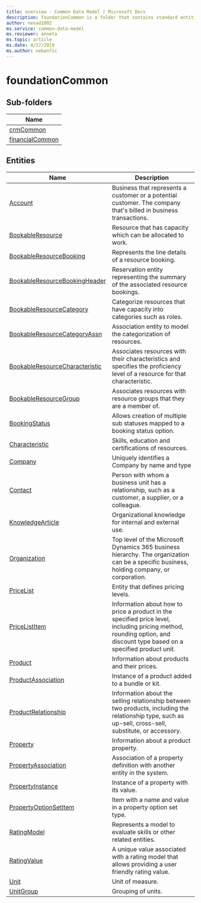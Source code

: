 ```yaml
---
title: overview - Common Data Model | Microsoft Docs
description: foundationCommon is a folder that contains standard entities related to the Common Data Model.
author: nenad1002
ms.service: common-data-model
ms.reviewer: anneta
ms.topic: article
ms.date: 4/17/2019
ms.author: nebanfic
---
```


# foundationCommon


## Sub-folders

|Name|
|---|
|[crmCommon](https://docs.microsoft.com/en-us/common-data-model/schema/core/applicationcommon/foundationcommon/crmCommon/overview)|
|[financialCommon](https://docs.microsoft.com/en-us/common-data-model/schema/core/applicationcommon/foundationcommon/financialCommon/overview)|




## Entities

|Name|Description|
|---|---|
|[Account](https://docs.microsoft.com/en-us/common-data-model/schema/core/applicationcommon/foundationcommon/Account)|Business that represents a customer or a potential customer. The company that's billed in business transactions.  |
|[BookableResource](https://docs.microsoft.com/en-us/common-data-model/schema/core/applicationcommon/foundationcommon/BookableResource)|Resource that has capacity which can be allocated to work.  |
|[BookableResourceBooking](https://docs.microsoft.com/en-us/common-data-model/schema/core/applicationcommon/foundationcommon/BookableResourceBooking)|Represents the line details of a resource booking.  |
|[BookableResourceBookingHeader](https://docs.microsoft.com/en-us/common-data-model/schema/core/applicationcommon/foundationcommon/BookableResourceBookingHeader)|Reservation entity representing the summary of the associated resource bookings.  |
|[BookableResourceCategory](https://docs.microsoft.com/en-us/common-data-model/schema/core/applicationcommon/foundationcommon/BookableResourceCategory)|Categorize resources that have capacity into categories such as roles.  |
|[BookableResourceCategoryAssn](https://docs.microsoft.com/en-us/common-data-model/schema/core/applicationcommon/foundationcommon/BookableResourceCategoryAssn)|Association entity to model the categorization of resources.  |
|[BookableResourceCharacteristic](https://docs.microsoft.com/en-us/common-data-model/schema/core/applicationcommon/foundationcommon/BookableResourceCharacteristic)|Associates resources with their characteristics and specifies the proficiency level of a resource for that characteristic.  |
|[BookableResourceGroup](https://docs.microsoft.com/en-us/common-data-model/schema/core/applicationcommon/foundationcommon/BookableResourceGroup)|Associates resources with resource groups that they are a member of.  |
|[BookingStatus](https://docs.microsoft.com/en-us/common-data-model/schema/core/applicationcommon/foundationcommon/BookingStatus)|Allows creation of multiple sub statuses mapped to a booking status option.  |
|[Characteristic](https://docs.microsoft.com/en-us/common-data-model/schema/core/applicationcommon/foundationcommon/Characteristic)|Skills, education and certifications of resources.  |
|[Company](https://docs.microsoft.com/en-us/common-data-model/schema/core/applicationcommon/foundationcommon/Company)|Uniquely identifies a Company by name and type  |
|[Contact](https://docs.microsoft.com/en-us/common-data-model/schema/core/applicationcommon/foundationcommon/Contact)|Person with whom a business unit has a relationship, such as a customer, a supplier, or a colleague.  |
|[KnowledgeArticle](https://docs.microsoft.com/en-us/common-data-model/schema/core/applicationcommon/foundationcommon/KnowledgeArticle)|Organizational knowledge for internal and external use.  |
|[Organization](https://docs.microsoft.com/en-us/common-data-model/schema/core/applicationcommon/foundationcommon/Organization)|Top level of the Microsoft Dynamics 365 business hierarchy. The organization can be a specific business, holding company, or corporation.  |
|[PriceList](https://docs.microsoft.com/en-us/common-data-model/schema/core/applicationcommon/foundationcommon/PriceList)|Entity that defines pricing levels.  |
|[PriceListItem](https://docs.microsoft.com/en-us/common-data-model/schema/core/applicationcommon/foundationcommon/PriceListItem)|Information about how to price a product in the specified price level, including pricing method, rounding option, and discount type based on a specified product unit.  |
|[Product](https://docs.microsoft.com/en-us/common-data-model/schema/core/applicationcommon/foundationcommon/Product)|Information about products and their prices.  |
|[ProductAssociation](https://docs.microsoft.com/en-us/common-data-model/schema/core/applicationcommon/foundationcommon/ProductAssociation)|Instance of a product added to a bundle or kit.  |
|[ProductRelationship](https://docs.microsoft.com/en-us/common-data-model/schema/core/applicationcommon/foundationcommon/ProductRelationship)|Information about the selling relationship between two products, including the relationship type, such as up-sell, cross-sell, substitute, or accessory.  |
|[Property](https://docs.microsoft.com/en-us/common-data-model/schema/core/applicationcommon/foundationcommon/Property)|Information about a product property.  |
|[PropertyAssociation](https://docs.microsoft.com/en-us/common-data-model/schema/core/applicationcommon/foundationcommon/PropertyAssociation)|Association of a property definition with another entity in the system.  |
|[PropertyInstance](https://docs.microsoft.com/en-us/common-data-model/schema/core/applicationcommon/foundationcommon/PropertyInstance)|Instance of a property with its value.  |
|[PropertyOptionSetItem](https://docs.microsoft.com/en-us/common-data-model/schema/core/applicationcommon/foundationcommon/PropertyOptionSetItem)|Item with a name and value in a property option set type.  |
|[RatingModel](https://docs.microsoft.com/en-us/common-data-model/schema/core/applicationcommon/foundationcommon/RatingModel)|Represents a model to evaluate skills or other related entities.  |
|[RatingValue](https://docs.microsoft.com/en-us/common-data-model/schema/core/applicationcommon/foundationcommon/RatingValue)|A unique value associated with a rating model that allows providing a user friendly rating value.  |
|[Unit](https://docs.microsoft.com/en-us/common-data-model/schema/core/applicationcommon/foundationcommon/Unit)|Unit of measure.  |
|[UnitGroup](https://docs.microsoft.com/en-us/common-data-model/schema/core/applicationcommon/foundationcommon/UnitGroup)|Grouping of units.  |
